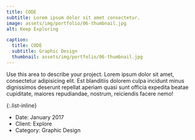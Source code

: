 ```yaml
---
title: CODE
subtitle: Lorem ipsum dolor sit amet consectetur.
image: assets/img/portfolio/06-thumbnail.jpg
alt: Keep Exploring

caption:
  title: CODE
  subtitle: Graphic Design
  thumbnail: assets/img/portfolio/06-thumbnail.jpg
---
```


Use this area to describe your project. Lorem ipsum dolor sit amet, consectetur adipisicing elit. Est blanditiis dolorem culpa incidunt minus dignissimos deserunt repellat aperiam quasi sunt officia expedita beatae cupiditate, maiores repudiandae, nostrum, reiciendis facere nemo!

{:.list-inline}

- Date: January 2017
- Client: Explore
- Category: Graphic Design
